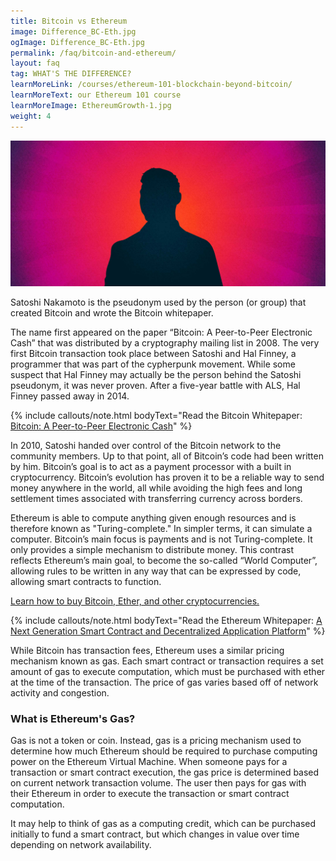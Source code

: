 ```yaml
---
title: Bitcoin vs Ethereum
image: Difference_BC-Eth.jpg
ogImage: Difference_BC-Eth.jpg
permalink: /faq/bitcoin-and-ethereum/
layout: faq
tag: WHAT'S THE DIFFERENCE? 
learnMoreLink: /courses/ethereum-101-blockchain-beyond-bitcoin/
learnMoreText: our Ethereum 101 course
learnMoreImage: EthereumGrowth-1.jpg
weight: 4
---
```

<img src="/assets/img/courses/blockchain-101/WhoisSatoshi-01.jpg">

<span>Satoshi Nakamoto is the pseudonym used by the person (or group) that created Bitcoin and wrote the Bitcoin whitepaper.</span>

<span>The name first appeared on the paper “Bitcoin: A Peer-to-Peer Electronic Cash” that was distributed by a cryptography mailing list in 2008. The very first Bitcoin transaction took place between Satoshi and Hal Finney, a programmer that was part of the cypherpunk movement. While some suspect that Hal Finney may actually be the person behind the Satoshi pseudonym, it was never proven. After a five-year battle with ALS, Hal Finney passed away in 2014.</span>

{% include callouts/note.html
	bodyText="Read the Bitcoin Whitepaper: <a href='/downloads/bitcoin_whitepaper.pdf' target='_blank'>Bitcoin: A Peer-to-Peer Electronic Cash</a>"
%}


<span>In 2010, Satoshi handed over control of the Bitcoin network to the community members. Up to that point, all of Bitcoin’s code had been written by him. Bitcoin’s goal is to act as a payment processor with a built in cryptocurrency. Bitcoin’s evolution has proven it to be a reliable way to send money anywhere in the world, all while avoiding the high fees and long settlement times associated with transferring currency across borders.</span>

<span>Ethereum is able to compute anything given enough resources and is therefore known as "Turing-complete." In simpler terms, it can simulate a computer. Bitcoin’s main focus is payments and is not Turing-complete. It only provides a simple mechanism to distribute money. This contrast reflects Ethereum’s main goal, to become the so-called “World Computer”, allowing rules to be written in any way that can be expressed by code, allowing smart contracts to function.</span>

<span><a href="/faq/how-to-buy-bitcoin/" target="_blank">Learn how to buy Bitcoin, Ether, and other cryptocurrencies.</a>
	
{% include callouts/note.html
	bodyText="Read the Ethereum Whitepaper: <a href='/downloads/ethereum_whitepaper.pdf' target='_blank'>A Next Generation Smart Contract and Decentralized Application Platform</a>"
%}

<span>While Bitcoin has transaction fees, Ethereum uses a similar pricing mechanism known as gas. Each smart contract or transaction requires a set amount of gas to execute computation, which must be purchased with ether at the time of the transaction. The price of gas varies based off of network activity and congestion.</span>

<h3>What is Ethereum's Gas?</h3>

<span>Gas is not a token or coin. Instead, gas is a pricing mechanism used to determine how much Ethereum should be required to purchase computing power on the Ethereum Virtual Machine. When someone pays for a transaction or smart contract execution, the gas price is determined based on current network transaction volume. The user then pays for gas with their Ethereum in order to execute the transaction or smart contract computation.</span>

<span>It may help to think of gas as a computing credit, which can be purchased initially to fund a smart contract, but which changes in value over time depending on network availability.</span>

